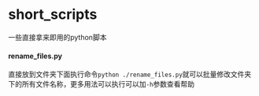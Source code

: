 # short_scripts
一些直接拿来即用的python脚本

#### rename_files.py
直接放到文件夹下面执行命令`python ./rename_files.py`就可以批量修改文件夹下的所有文件名称，更多用法可以执行可以加`-h`参数查看帮助
